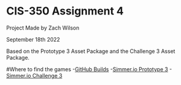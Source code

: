# CIS-350 Assignment 4
 
Project Made by Zach Wilson

September 18th 2022

Based on the Prototype 3 Asset Package and the Challenge 3 Asset Package. 

#Where to find the games
-[GitHub Builds](https://github.com/PlatFormPlayZ/CIS-350-Assignment-4/releases)
-[Simmer.io Prototype 3](https://simmer.io/@Ronis/prototype-3)
-[Simmer.io Challenge 3](https://simmer.io/@Ronis/challenge-3)
